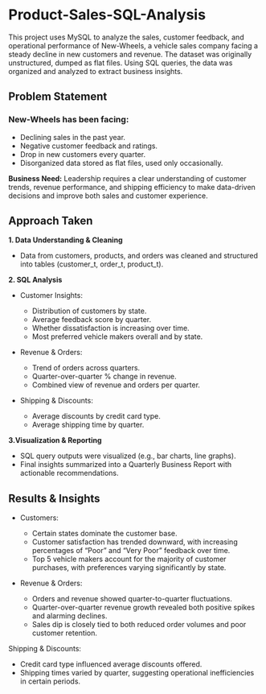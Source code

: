 # Product-Sales-SQL-Analysis
This project uses MySQL to analyze the sales, customer feedback, and operational performance of New-Wheels, a vehicle sales company facing a steady decline in new customers and revenue. The dataset was originally unstructured, dumped as flat files. Using SQL queries, the data was organized and analyzed to extract business insights.

## Problem Statement ##

### New-Wheels has been facing: ###
 - Declining sales in the past year.
 - Negative customer feedback and ratings.
 - Drop in new customers every quarter.
 - Disorganized data stored as flat files, used only occasionally.

**Business Need:**
Leadership requires a clear understanding of customer trends, revenue performance, and shipping efficiency to make data-driven decisions and improve both sales and customer experience.

## Approach Taken ##

**1. Data Understanding & Cleaning**
 - Data from customers, products, and orders was cleaned and structured into tables (customer_t, order_t, product_t).

**2. SQL Analysis**
 - Customer Insights:
   - Distribution of customers by state.
   - Average feedback score by quarter.
   - Whether dissatisfaction is increasing over time.
   - Most preferred vehicle makers overall and by state.

 - Revenue & Orders:
   - Trend of orders across quarters.
   - Quarter-over-quarter % change in revenue.
   - Combined view of revenue and orders per quarter.

 - Shipping & Discounts:
   - Average discounts by credit card type.
   - Average shipping time by quarter.

**3.Visualization & Reporting**
 - SQL query outputs were visualized (e.g., bar charts, line graphs).
 - Final insights summarized into a Quarterly Business Report with actionable recommendations.

## Results & Insights ##
 - Customers:
   - Certain states dominate the customer base.
   - Customer satisfaction has trended downward, with increasing percentages of “Poor” and “Very Poor” feedback over time.
   - Top 5 vehicle makers account for the majority of customer purchases, with preferences varying significantly by state.

 - Revenue & Orders:
   - Orders and revenue showed quarter-to-quarter fluctuations.
   - Quarter-over-quarter revenue growth revealed both positive spikes and alarming declines.
   - Sales dip is closely tied to both reduced order volumes and poor customer retention.

Shipping & Discounts:
  - Credit card type influenced average discounts offered.
  - Shipping times varied by quarter, suggesting operational inefficiencies in certain periods.
